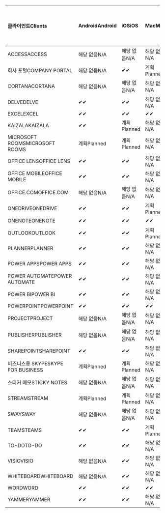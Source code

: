 <!-- This file is generated automatically. Changes made to this file will be overwritten.-->
|<span data-ttu-id="5eee8-101">클라이언트</span><span class="sxs-lookup"><span data-stu-id="5eee8-101">Clients</span></span>|<span data-ttu-id="5eee8-102">Android</span><span class="sxs-lookup"><span data-stu-id="5eee8-102">Android</span></span>|<span data-ttu-id="5eee8-103">iOS</span><span class="sxs-lookup"><span data-stu-id="5eee8-103">iOS</span></span>|<span data-ttu-id="5eee8-104">Mac</span><span class="sxs-lookup"><span data-stu-id="5eee8-104">Mac</span></span>|<span data-ttu-id="5eee8-105">Windows 10</span><span class="sxs-lookup"><span data-stu-id="5eee8-105">Windows 10</span></span><br><span data-ttu-id="5eee8-106">데스크톱</span><span class="sxs-lookup"><span data-stu-id="5eee8-106">Desktop</span></span>|<span data-ttu-id="5eee8-107">Windows 10</span><span class="sxs-lookup"><span data-stu-id="5eee8-107">Windows 10</span></span><br><span data-ttu-id="5eee8-108">최신 앱</span><span class="sxs-lookup"><span data-stu-id="5eee8-108">Modern Apps</span></span>|
|:-|:-|:-|:-|:-|:-|
|<span data-ttu-id="5eee8-109">ACCESS</span><span class="sxs-lookup"><span data-stu-id="5eee8-109">ACCESS</span></span>|<span data-ttu-id="5eee8-110">해당 없음</span><span class="sxs-lookup"><span data-stu-id="5eee8-110">N/A</span></span>|<span data-ttu-id="5eee8-111">해당 없음</span><span class="sxs-lookup"><span data-stu-id="5eee8-111">N/A</span></span>|<span data-ttu-id="5eee8-112">해당 없음</span><span class="sxs-lookup"><span data-stu-id="5eee8-112">N/A</span></span>|<span data-ttu-id="5eee8-113">✔</span><span class="sxs-lookup"><span data-stu-id="5eee8-113">✔</span></span>|<span data-ttu-id="5eee8-114">해당 없음</span><span class="sxs-lookup"><span data-stu-id="5eee8-114">N/A</span></span>|
|<span data-ttu-id="5eee8-115">회사 포털</span><span class="sxs-lookup"><span data-stu-id="5eee8-115">COMPANY PORTAL</span></span>|<span data-ttu-id="5eee8-116">해당 없음</span><span class="sxs-lookup"><span data-stu-id="5eee8-116">N/A</span></span>|<span data-ttu-id="5eee8-117">✔</span><span class="sxs-lookup"><span data-stu-id="5eee8-117">✔</span></span>|<span data-ttu-id="5eee8-118">계획</span><span class="sxs-lookup"><span data-stu-id="5eee8-118">Planned</span></span>|<span data-ttu-id="5eee8-119">해당 없음</span><span class="sxs-lookup"><span data-stu-id="5eee8-119">N/A</span></span>|<span data-ttu-id="5eee8-120">✔</span><span class="sxs-lookup"><span data-stu-id="5eee8-120">✔</span></span>|
|<span data-ttu-id="5eee8-121">CORTANA</span><span class="sxs-lookup"><span data-stu-id="5eee8-121">CORTANA</span></span>|<span data-ttu-id="5eee8-122">해당 없음</span><span class="sxs-lookup"><span data-stu-id="5eee8-122">N/A</span></span>|<span data-ttu-id="5eee8-123">해당 없음</span><span class="sxs-lookup"><span data-stu-id="5eee8-123">N/A</span></span>|<span data-ttu-id="5eee8-124">해당 없음</span><span class="sxs-lookup"><span data-stu-id="5eee8-124">N/A</span></span>|<span data-ttu-id="5eee8-125">해당 없음</span><span class="sxs-lookup"><span data-stu-id="5eee8-125">N/A</span></span>|<span data-ttu-id="5eee8-126">✔</span><span class="sxs-lookup"><span data-stu-id="5eee8-126">✔</span></span>|
|<span data-ttu-id="5eee8-127">DELVE</span><span class="sxs-lookup"><span data-stu-id="5eee8-127">DELVE</span></span>|<span data-ttu-id="5eee8-128">✔</span><span class="sxs-lookup"><span data-stu-id="5eee8-128">✔</span></span>|<span data-ttu-id="5eee8-129">✔</span><span class="sxs-lookup"><span data-stu-id="5eee8-129">✔</span></span>|<span data-ttu-id="5eee8-130">해당 없음</span><span class="sxs-lookup"><span data-stu-id="5eee8-130">N/A</span></span>|<span data-ttu-id="5eee8-131">해당 없음</span><span class="sxs-lookup"><span data-stu-id="5eee8-131">N/A</span></span>|<span data-ttu-id="5eee8-132">해당 없음</span><span class="sxs-lookup"><span data-stu-id="5eee8-132">N/A</span></span>|
|<span data-ttu-id="5eee8-133">EXCEL</span><span class="sxs-lookup"><span data-stu-id="5eee8-133">EXCEL</span></span>|<span data-ttu-id="5eee8-134">✔</span><span class="sxs-lookup"><span data-stu-id="5eee8-134">✔</span></span>|<span data-ttu-id="5eee8-135">✔</span><span class="sxs-lookup"><span data-stu-id="5eee8-135">✔</span></span>|<span data-ttu-id="5eee8-136">✔</span><span class="sxs-lookup"><span data-stu-id="5eee8-136">✔</span></span>|<span data-ttu-id="5eee8-137">✔</span><span class="sxs-lookup"><span data-stu-id="5eee8-137">✔</span></span>|<span data-ttu-id="5eee8-138">✔</span><span class="sxs-lookup"><span data-stu-id="5eee8-138">✔</span></span>|
|<span data-ttu-id="5eee8-139">KAIZALA</span><span class="sxs-lookup"><span data-stu-id="5eee8-139">KAIZALA</span></span>|<span data-ttu-id="5eee8-140">✔</span><span class="sxs-lookup"><span data-stu-id="5eee8-140">✔</span></span>|<span data-ttu-id="5eee8-141">계획</span><span class="sxs-lookup"><span data-stu-id="5eee8-141">Planned</span></span>|<span data-ttu-id="5eee8-142">해당 없음</span><span class="sxs-lookup"><span data-stu-id="5eee8-142">N/A</span></span>|<span data-ttu-id="5eee8-143">해당 없음</span><span class="sxs-lookup"><span data-stu-id="5eee8-143">N/A</span></span>|<span data-ttu-id="5eee8-144">해당 없음</span><span class="sxs-lookup"><span data-stu-id="5eee8-144">N/A</span></span>|
|<span data-ttu-id="5eee8-145">MICROSOFT ROOMS</span><span class="sxs-lookup"><span data-stu-id="5eee8-145">MICROSOFT ROOMS</span></span>|<span data-ttu-id="5eee8-146">계획</span><span class="sxs-lookup"><span data-stu-id="5eee8-146">Planned</span></span>|<span data-ttu-id="5eee8-147">계획</span><span class="sxs-lookup"><span data-stu-id="5eee8-147">Planned</span></span>|<span data-ttu-id="5eee8-148">해당 없음</span><span class="sxs-lookup"><span data-stu-id="5eee8-148">N/A</span></span>|<span data-ttu-id="5eee8-149">해당 없음</span><span class="sxs-lookup"><span data-stu-id="5eee8-149">N/A</span></span>|<span data-ttu-id="5eee8-150">해당 없음</span><span class="sxs-lookup"><span data-stu-id="5eee8-150">N/A</span></span>|
|<span data-ttu-id="5eee8-151">OFFICE LENS</span><span class="sxs-lookup"><span data-stu-id="5eee8-151">OFFICE LENS</span></span>|<span data-ttu-id="5eee8-152">✔</span><span class="sxs-lookup"><span data-stu-id="5eee8-152">✔</span></span>|<span data-ttu-id="5eee8-153">✔</span><span class="sxs-lookup"><span data-stu-id="5eee8-153">✔</span></span>|<span data-ttu-id="5eee8-154">해당 없음</span><span class="sxs-lookup"><span data-stu-id="5eee8-154">N/A</span></span>|<span data-ttu-id="5eee8-155">해당 없음</span><span class="sxs-lookup"><span data-stu-id="5eee8-155">N/A</span></span>|<span data-ttu-id="5eee8-156">해당 없음</span><span class="sxs-lookup"><span data-stu-id="5eee8-156">N/A</span></span>|
|<span data-ttu-id="5eee8-157">OFFICE MOBILE</span><span class="sxs-lookup"><span data-stu-id="5eee8-157">OFFICE MOBILE</span></span>|<span data-ttu-id="5eee8-158">✔</span><span class="sxs-lookup"><span data-stu-id="5eee8-158">✔</span></span>|<span data-ttu-id="5eee8-159">✔</span><span class="sxs-lookup"><span data-stu-id="5eee8-159">✔</span></span>|<span data-ttu-id="5eee8-160">해당 없음</span><span class="sxs-lookup"><span data-stu-id="5eee8-160">N/A</span></span>|<span data-ttu-id="5eee8-161">해당 없음</span><span class="sxs-lookup"><span data-stu-id="5eee8-161">N/A</span></span>|<span data-ttu-id="5eee8-162">해당 없음</span><span class="sxs-lookup"><span data-stu-id="5eee8-162">N/A</span></span>|
|<span data-ttu-id="5eee8-163">OFFICE.COM</span><span class="sxs-lookup"><span data-stu-id="5eee8-163">OFFICE.COM</span></span>|<span data-ttu-id="5eee8-164">해당 없음</span><span class="sxs-lookup"><span data-stu-id="5eee8-164">N/A</span></span>|<span data-ttu-id="5eee8-165">해당 없음</span><span class="sxs-lookup"><span data-stu-id="5eee8-165">N/A</span></span>|<span data-ttu-id="5eee8-166">해당 없음</span><span class="sxs-lookup"><span data-stu-id="5eee8-166">N/A</span></span>|<span data-ttu-id="5eee8-167">해당 없음</span><span class="sxs-lookup"><span data-stu-id="5eee8-167">N/A</span></span>|<span data-ttu-id="5eee8-168">✔</span><span class="sxs-lookup"><span data-stu-id="5eee8-168">✔</span></span>|
|<span data-ttu-id="5eee8-169">ONEDRIVE</span><span class="sxs-lookup"><span data-stu-id="5eee8-169">ONEDRIVE</span></span>|<span data-ttu-id="5eee8-170">✔</span><span class="sxs-lookup"><span data-stu-id="5eee8-170">✔</span></span>|<span data-ttu-id="5eee8-171">✔</span><span class="sxs-lookup"><span data-stu-id="5eee8-171">✔</span></span>|<span data-ttu-id="5eee8-172">계획</span><span class="sxs-lookup"><span data-stu-id="5eee8-172">Planned</span></span>|<span data-ttu-id="5eee8-173">✔</span><span class="sxs-lookup"><span data-stu-id="5eee8-173">✔</span></span>|<span data-ttu-id="5eee8-174">✔</span><span class="sxs-lookup"><span data-stu-id="5eee8-174">✔</span></span>|
|<span data-ttu-id="5eee8-175">ONENOTE</span><span class="sxs-lookup"><span data-stu-id="5eee8-175">ONENOTE</span></span>|<span data-ttu-id="5eee8-176">✔</span><span class="sxs-lookup"><span data-stu-id="5eee8-176">✔</span></span>|<span data-ttu-id="5eee8-177">✔</span><span class="sxs-lookup"><span data-stu-id="5eee8-177">✔</span></span>|<span data-ttu-id="5eee8-178">✔</span><span class="sxs-lookup"><span data-stu-id="5eee8-178">✔</span></span>|<span data-ttu-id="5eee8-179">계획</span><span class="sxs-lookup"><span data-stu-id="5eee8-179">Planned</span></span>|<span data-ttu-id="5eee8-180">✔</span><span class="sxs-lookup"><span data-stu-id="5eee8-180">✔</span></span>|
|<span data-ttu-id="5eee8-181">OUTLOOK</span><span class="sxs-lookup"><span data-stu-id="5eee8-181">OUTLOOK</span></span>|<span data-ttu-id="5eee8-182">✔</span><span class="sxs-lookup"><span data-stu-id="5eee8-182">✔</span></span>|<span data-ttu-id="5eee8-183">✔</span><span class="sxs-lookup"><span data-stu-id="5eee8-183">✔</span></span>|<span data-ttu-id="5eee8-184">계획</span><span class="sxs-lookup"><span data-stu-id="5eee8-184">Planned</span></span>|<span data-ttu-id="5eee8-185">✔</span><span class="sxs-lookup"><span data-stu-id="5eee8-185">✔</span></span>|<span data-ttu-id="5eee8-186">✔</span><span class="sxs-lookup"><span data-stu-id="5eee8-186">✔</span></span>|
|<span data-ttu-id="5eee8-187">PLANNER</span><span class="sxs-lookup"><span data-stu-id="5eee8-187">PLANNER</span></span>|<span data-ttu-id="5eee8-188">✔</span><span class="sxs-lookup"><span data-stu-id="5eee8-188">✔</span></span>|<span data-ttu-id="5eee8-189">✔</span><span class="sxs-lookup"><span data-stu-id="5eee8-189">✔</span></span>|<span data-ttu-id="5eee8-190">해당 없음</span><span class="sxs-lookup"><span data-stu-id="5eee8-190">N/A</span></span>|<span data-ttu-id="5eee8-191">해당 없음</span><span class="sxs-lookup"><span data-stu-id="5eee8-191">N/A</span></span>|<span data-ttu-id="5eee8-192">해당 없음</span><span class="sxs-lookup"><span data-stu-id="5eee8-192">N/A</span></span>|
|<span data-ttu-id="5eee8-193">POWER APPS</span><span class="sxs-lookup"><span data-stu-id="5eee8-193">POWER APPS</span></span>|<span data-ttu-id="5eee8-194">✔</span><span class="sxs-lookup"><span data-stu-id="5eee8-194">✔</span></span>|<span data-ttu-id="5eee8-195">✔</span><span class="sxs-lookup"><span data-stu-id="5eee8-195">✔</span></span>|<span data-ttu-id="5eee8-196">해당 없음</span><span class="sxs-lookup"><span data-stu-id="5eee8-196">N/A</span></span>|<span data-ttu-id="5eee8-197">해당 없음</span><span class="sxs-lookup"><span data-stu-id="5eee8-197">N/A</span></span>|<span data-ttu-id="5eee8-198">계획</span><span class="sxs-lookup"><span data-stu-id="5eee8-198">Planned</span></span>|
|<span data-ttu-id="5eee8-199">POWER AUTOMATE</span><span class="sxs-lookup"><span data-stu-id="5eee8-199">POWER AUTOMATE</span></span>|<span data-ttu-id="5eee8-200">✔</span><span class="sxs-lookup"><span data-stu-id="5eee8-200">✔</span></span>|<span data-ttu-id="5eee8-201">✔</span><span class="sxs-lookup"><span data-stu-id="5eee8-201">✔</span></span>|<span data-ttu-id="5eee8-202">해당 없음</span><span class="sxs-lookup"><span data-stu-id="5eee8-202">N/A</span></span>|<span data-ttu-id="5eee8-203">해당 없음</span><span class="sxs-lookup"><span data-stu-id="5eee8-203">N/A</span></span>|<span data-ttu-id="5eee8-204">해당 없음</span><span class="sxs-lookup"><span data-stu-id="5eee8-204">N/A</span></span>|
|<span data-ttu-id="5eee8-205">POWER BI</span><span class="sxs-lookup"><span data-stu-id="5eee8-205">POWER BI</span></span>|<span data-ttu-id="5eee8-206">✔</span><span class="sxs-lookup"><span data-stu-id="5eee8-206">✔</span></span>|<span data-ttu-id="5eee8-207">✔</span><span class="sxs-lookup"><span data-stu-id="5eee8-207">✔</span></span>|<span data-ttu-id="5eee8-208">해당 없음</span><span class="sxs-lookup"><span data-stu-id="5eee8-208">N/A</span></span>|<span data-ttu-id="5eee8-209">계획</span><span class="sxs-lookup"><span data-stu-id="5eee8-209">Planned</span></span>|<span data-ttu-id="5eee8-210">✔</span><span class="sxs-lookup"><span data-stu-id="5eee8-210">✔</span></span>|
|<span data-ttu-id="5eee8-211">POWERPOINT</span><span class="sxs-lookup"><span data-stu-id="5eee8-211">POWERPOINT</span></span>|<span data-ttu-id="5eee8-212">✔</span><span class="sxs-lookup"><span data-stu-id="5eee8-212">✔</span></span>|<span data-ttu-id="5eee8-213">✔</span><span class="sxs-lookup"><span data-stu-id="5eee8-213">✔</span></span>|<span data-ttu-id="5eee8-214">✔</span><span class="sxs-lookup"><span data-stu-id="5eee8-214">✔</span></span>|<span data-ttu-id="5eee8-215">✔</span><span class="sxs-lookup"><span data-stu-id="5eee8-215">✔</span></span>|<span data-ttu-id="5eee8-216">✔</span><span class="sxs-lookup"><span data-stu-id="5eee8-216">✔</span></span>|
|<span data-ttu-id="5eee8-217">PROJECT</span><span class="sxs-lookup"><span data-stu-id="5eee8-217">PROJECT</span></span>|<span data-ttu-id="5eee8-218">해당 없음</span><span class="sxs-lookup"><span data-stu-id="5eee8-218">N/A</span></span>|<span data-ttu-id="5eee8-219">해당 없음</span><span class="sxs-lookup"><span data-stu-id="5eee8-219">N/A</span></span>|<span data-ttu-id="5eee8-220">해당 없음</span><span class="sxs-lookup"><span data-stu-id="5eee8-220">N/A</span></span>|<span data-ttu-id="5eee8-221">✔</span><span class="sxs-lookup"><span data-stu-id="5eee8-221">✔</span></span>|<span data-ttu-id="5eee8-222">해당 없음</span><span class="sxs-lookup"><span data-stu-id="5eee8-222">N/A</span></span>|
|<span data-ttu-id="5eee8-223">PUBLISHER</span><span class="sxs-lookup"><span data-stu-id="5eee8-223">PUBLISHER</span></span>|<span data-ttu-id="5eee8-224">해당 없음</span><span class="sxs-lookup"><span data-stu-id="5eee8-224">N/A</span></span>|<span data-ttu-id="5eee8-225">해당 없음</span><span class="sxs-lookup"><span data-stu-id="5eee8-225">N/A</span></span>|<span data-ttu-id="5eee8-226">해당 없음</span><span class="sxs-lookup"><span data-stu-id="5eee8-226">N/A</span></span>|<span data-ttu-id="5eee8-227">✔</span><span class="sxs-lookup"><span data-stu-id="5eee8-227">✔</span></span>|<span data-ttu-id="5eee8-228">해당 없음</span><span class="sxs-lookup"><span data-stu-id="5eee8-228">N/A</span></span>|
|<span data-ttu-id="5eee8-229">SHAREPOINT</span><span class="sxs-lookup"><span data-stu-id="5eee8-229">SHAREPOINT</span></span>|<span data-ttu-id="5eee8-230">✔</span><span class="sxs-lookup"><span data-stu-id="5eee8-230">✔</span></span>|<span data-ttu-id="5eee8-231">✔</span><span class="sxs-lookup"><span data-stu-id="5eee8-231">✔</span></span>|<span data-ttu-id="5eee8-232">해당 없음</span><span class="sxs-lookup"><span data-stu-id="5eee8-232">N/A</span></span>|<span data-ttu-id="5eee8-233">해당 없음</span><span class="sxs-lookup"><span data-stu-id="5eee8-233">N/A</span></span>|<span data-ttu-id="5eee8-234">해당 없음</span><span class="sxs-lookup"><span data-stu-id="5eee8-234">N/A</span></span>|
|<span data-ttu-id="5eee8-235">비즈니스용 SKYPE</span><span class="sxs-lookup"><span data-stu-id="5eee8-235">SKYPE FOR BUSINESS</span></span>|<span data-ttu-id="5eee8-236">계획</span><span class="sxs-lookup"><span data-stu-id="5eee8-236">Planned</span></span>|<span data-ttu-id="5eee8-237">계획</span><span class="sxs-lookup"><span data-stu-id="5eee8-237">Planned</span></span>|<span data-ttu-id="5eee8-238">해당 없음</span><span class="sxs-lookup"><span data-stu-id="5eee8-238">N/A</span></span>|<span data-ttu-id="5eee8-239">해당 없음</span><span class="sxs-lookup"><span data-stu-id="5eee8-239">N/A</span></span>|<span data-ttu-id="5eee8-240">해당 없음</span><span class="sxs-lookup"><span data-stu-id="5eee8-240">N/A</span></span>|
|<span data-ttu-id="5eee8-241">스티커 메모</span><span class="sxs-lookup"><span data-stu-id="5eee8-241">STICKY NOTES</span></span>|<span data-ttu-id="5eee8-242">해당 없음</span><span class="sxs-lookup"><span data-stu-id="5eee8-242">N/A</span></span>|<span data-ttu-id="5eee8-243">해당 없음</span><span class="sxs-lookup"><span data-stu-id="5eee8-243">N/A</span></span>|<span data-ttu-id="5eee8-244">해당 없음</span><span class="sxs-lookup"><span data-stu-id="5eee8-244">N/A</span></span>|<span data-ttu-id="5eee8-245">해당 없음</span><span class="sxs-lookup"><span data-stu-id="5eee8-245">N/A</span></span>|<span data-ttu-id="5eee8-246">✔</span><span class="sxs-lookup"><span data-stu-id="5eee8-246">✔</span></span>|
|<span data-ttu-id="5eee8-247">STREAM</span><span class="sxs-lookup"><span data-stu-id="5eee8-247">STREAM</span></span>|<span data-ttu-id="5eee8-248">계획</span><span class="sxs-lookup"><span data-stu-id="5eee8-248">Planned</span></span>|<span data-ttu-id="5eee8-249">계획</span><span class="sxs-lookup"><span data-stu-id="5eee8-249">Planned</span></span>|<span data-ttu-id="5eee8-250">해당 없음</span><span class="sxs-lookup"><span data-stu-id="5eee8-250">N/A</span></span>|<span data-ttu-id="5eee8-251">해당 없음</span><span class="sxs-lookup"><span data-stu-id="5eee8-251">N/A</span></span>|<span data-ttu-id="5eee8-252">해당 없음</span><span class="sxs-lookup"><span data-stu-id="5eee8-252">N/A</span></span>|
|<span data-ttu-id="5eee8-253">SWAY</span><span class="sxs-lookup"><span data-stu-id="5eee8-253">SWAY</span></span>|<span data-ttu-id="5eee8-254">해당 없음</span><span class="sxs-lookup"><span data-stu-id="5eee8-254">N/A</span></span>|<span data-ttu-id="5eee8-255">해당 없음</span><span class="sxs-lookup"><span data-stu-id="5eee8-255">N/A</span></span>|<span data-ttu-id="5eee8-256">해당 없음</span><span class="sxs-lookup"><span data-stu-id="5eee8-256">N/A</span></span>|<span data-ttu-id="5eee8-257">해당 없음</span><span class="sxs-lookup"><span data-stu-id="5eee8-257">N/A</span></span>|<span data-ttu-id="5eee8-258">✔</span><span class="sxs-lookup"><span data-stu-id="5eee8-258">✔</span></span>|
|<span data-ttu-id="5eee8-259">TEAMS</span><span class="sxs-lookup"><span data-stu-id="5eee8-259">TEAMS</span></span>|<span data-ttu-id="5eee8-260">✔</span><span class="sxs-lookup"><span data-stu-id="5eee8-260">✔</span></span>|<span data-ttu-id="5eee8-261">✔</span><span class="sxs-lookup"><span data-stu-id="5eee8-261">✔</span></span>|<span data-ttu-id="5eee8-262">계획</span><span class="sxs-lookup"><span data-stu-id="5eee8-262">Planned</span></span>|<span data-ttu-id="5eee8-263">✔</span><span class="sxs-lookup"><span data-stu-id="5eee8-263">✔</span></span>|<span data-ttu-id="5eee8-264">해당 없음</span><span class="sxs-lookup"><span data-stu-id="5eee8-264">N/A</span></span>|
|<span data-ttu-id="5eee8-265">TO-DO</span><span class="sxs-lookup"><span data-stu-id="5eee8-265">TO-DO</span></span>|<span data-ttu-id="5eee8-266">✔</span><span class="sxs-lookup"><span data-stu-id="5eee8-266">✔</span></span>|<span data-ttu-id="5eee8-267">✔</span><span class="sxs-lookup"><span data-stu-id="5eee8-267">✔</span></span>|<span data-ttu-id="5eee8-268">해당 없음</span><span class="sxs-lookup"><span data-stu-id="5eee8-268">N/A</span></span>|<span data-ttu-id="5eee8-269">해당 없음</span><span class="sxs-lookup"><span data-stu-id="5eee8-269">N/A</span></span>|<span data-ttu-id="5eee8-270">✔</span><span class="sxs-lookup"><span data-stu-id="5eee8-270">✔</span></span>|
|<span data-ttu-id="5eee8-271">VISIO</span><span class="sxs-lookup"><span data-stu-id="5eee8-271">VISIO</span></span>|<span data-ttu-id="5eee8-272">해당 없음</span><span class="sxs-lookup"><span data-stu-id="5eee8-272">N/A</span></span>|<span data-ttu-id="5eee8-273">✔</span><span class="sxs-lookup"><span data-stu-id="5eee8-273">✔</span></span>|<span data-ttu-id="5eee8-274">해당 없음</span><span class="sxs-lookup"><span data-stu-id="5eee8-274">N/A</span></span>|<span data-ttu-id="5eee8-275">✔</span><span class="sxs-lookup"><span data-stu-id="5eee8-275">✔</span></span>|<span data-ttu-id="5eee8-276">해당 없음</span><span class="sxs-lookup"><span data-stu-id="5eee8-276">N/A</span></span>|
|<span data-ttu-id="5eee8-277">WHITEBOARD</span><span class="sxs-lookup"><span data-stu-id="5eee8-277">WHITEBOARD</span></span>|<span data-ttu-id="5eee8-278">해당 없음</span><span class="sxs-lookup"><span data-stu-id="5eee8-278">N/A</span></span>|<span data-ttu-id="5eee8-279">✔</span><span class="sxs-lookup"><span data-stu-id="5eee8-279">✔</span></span>|<span data-ttu-id="5eee8-280">해당 없음</span><span class="sxs-lookup"><span data-stu-id="5eee8-280">N/A</span></span>|<span data-ttu-id="5eee8-281">해당 없음</span><span class="sxs-lookup"><span data-stu-id="5eee8-281">N/A</span></span>|<span data-ttu-id="5eee8-282">✔</span><span class="sxs-lookup"><span data-stu-id="5eee8-282">✔</span></span>|
|<span data-ttu-id="5eee8-283">WORD</span><span class="sxs-lookup"><span data-stu-id="5eee8-283">WORD</span></span>|<span data-ttu-id="5eee8-284">✔</span><span class="sxs-lookup"><span data-stu-id="5eee8-284">✔</span></span>|<span data-ttu-id="5eee8-285">✔</span><span class="sxs-lookup"><span data-stu-id="5eee8-285">✔</span></span>|<span data-ttu-id="5eee8-286">✔</span><span class="sxs-lookup"><span data-stu-id="5eee8-286">✔</span></span>|<span data-ttu-id="5eee8-287">✔</span><span class="sxs-lookup"><span data-stu-id="5eee8-287">✔</span></span>|<span data-ttu-id="5eee8-288">✔</span><span class="sxs-lookup"><span data-stu-id="5eee8-288">✔</span></span>|
|<span data-ttu-id="5eee8-289">YAMMER</span><span class="sxs-lookup"><span data-stu-id="5eee8-289">YAMMER</span></span>|<span data-ttu-id="5eee8-290">✔</span><span class="sxs-lookup"><span data-stu-id="5eee8-290">✔</span></span>|<span data-ttu-id="5eee8-291">✔</span><span class="sxs-lookup"><span data-stu-id="5eee8-291">✔</span></span>|<span data-ttu-id="5eee8-292">해당 없음</span><span class="sxs-lookup"><span data-stu-id="5eee8-292">N/A</span></span>|<span data-ttu-id="5eee8-293">계획</span><span class="sxs-lookup"><span data-stu-id="5eee8-293">Planned</span></span>|<span data-ttu-id="5eee8-294">해당 없음</span><span class="sxs-lookup"><span data-stu-id="5eee8-294">N/A</span></span>|
